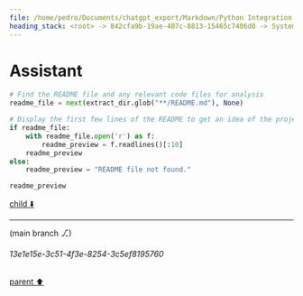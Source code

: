 ```yaml
---
file: /home/pedro/Documents/chatgpt_export/Markdown/Python Integration for Termux.md
heading_stack: <root> -> 842cfa9b-19ae-407c-8813-15465c7406d0 -> System -> 31367e2d-c0e4-4443-a49e-817399b436c2 -> System -> aaa20301-df23-46a0-bb75-e8209ca363a5 -> User -> 19e8ae49-a10b-4edf-8f5c-f0043a98579a -> Assistant -> e189b0fe-67e6-492f-b4fe-ce4d348c8aef -> Tool -> 213c5acc-aa32-446f-bead-666aa2ce222f -> Assistant -> b6a94b34-e3b9-4f3e-b2ac-132d56a28052 -> Assistant
---
```

# Assistant

```python
# Find the README file and any relevant code files for analysis
readme_file = next(extract_dir.glob("**/README.md"), None)

# Display the first few lines of the README to get an idea of the project
if readme_file:
    with readme_file.open('r') as f:
        readme_preview = f.readlines()[:10]
    readme_preview
else:
    readme_preview = "README file not found."

readme_preview
```

[child ⬇️](#13e1e15e-3c51-4f3e-8254-3c5ef8195760)

---

(main branch ⎇)
###### 13e1e15e-3c51-4f3e-8254-3c5ef8195760
[parent ⬆️](#b6a94b34-e3b9-4f3e-b2ac-132d56a28052)
